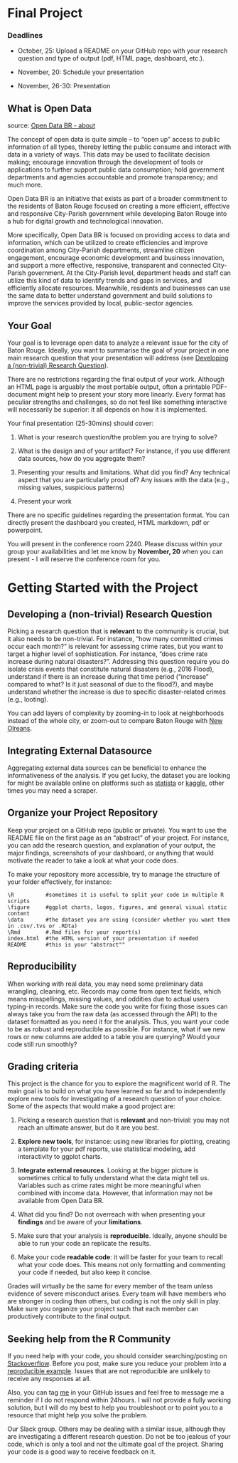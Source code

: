 Final Project
================

### Deadlines

  - October, 25: Upload a README on your GitHub repo with your research
    question and type of output (pdf, HTML page, dashboard, etc.).

  - November, 20: Schedule your presentation

  - November, 26-30: Presentation

## What is Open Data

source: [Open Data BR - about](https://data.brla.gov/about)

The concept of open data is quite simple – to “open up” access to public
information of all types, thereby letting the public consume and
interact with data in a variety of ways. This data may be used to
facilitate decision making; encourage innovation through the development
of tools or applications to further support public data consumption;
hold government departments and agencies accountable and promote
transparency; and much more.

Open Data BR is an initiative that exists as part of a broader
commitment to the residents of Baton Rouge focused on creating a more
efficient, effective and responsive City-Parish government while
developing Baton Rouge into a hub for digital growth and technological
innovation.

More specifically, Open Data BR is focused on providing access to data
and information, which can be utilized to create efficiencies and
improve coordination among City-Parish departments, streamline citizen
engagement, encourage economic development and business innovation, and
support a more effective, responsive, transparent and connected
City-Parish government. At the City-Parish level, department heads and
staff can utilize this kind of data to identify trends and gaps in
services, and efficiently allocate resources. Meanwhile, residents and
businesses can use the same data to better understand government and
build solutions to improve the services provided by local, public-sector
agencies.

## Your Goal

Your goal is to leverage open data to analyze a relevant issue for the
city of Baton Rouge. Ideally, you want to summarise the goal of your
project in one main research question that your presentation will
address (see [Developing a (non-trivial) Research Question](#RQ)).

There are no restrictions regarding the final output of your work.
Although an HTML page is arguably the most portable output, often a
printable PDF-document might help to present your story more linearly.
Every format has peculiar strengths and challenges, so do not feel like
something interactive will necessarily be superior: it all depends on
how it is implemented.

Your final presentation (25-30mins) should cover:

1.  What is your research question/the problem you are trying to solve?

2.  What is the design and of your artifact? For instance, if you use
    different data sources, how do you aggregate them?

3.  Presenting your results and limitations. What did you find? Any
    technical aspect that you are particularly proud of? Any issues with
    the data (e.g., missing values, suspicious patterns)

4.  Present your work

There are no specific guidelines regarding the presentation format. You
can directly present the dashboard you created, HTML markdown, pdf or
powerpoint.

You will present in the conference room 2240. Please discuss within your
group your availabilities and let me know by **November, 20** when you
can present - I will reserve the conference room for you.

# Getting Started with the Project

## Developing a (non-trivial) Research Question

Picking a research question that is **relevant** to the community is
crucial, but it also needs to be non-trivial. For instance, “how many
committed crimes occur each month?” is relevant for assessing crime
rates, but you want to target a higher level of sophistication. For
instance, “does crime rate increase during natural disasters?”.
Addressing this question require you do isolate crisis events that
constitute natural disasters (e.g., 2016 Flood), understand if there is
an increase during that time period (“increase” compared to what? Is it
just seasonal of due to the flood?), and maybe understand whether the
increase is due to specific disaster-related crimes (e.g., looting).

You can add layers of complexity by zooming-in to look at neighborhoods
instead of the whole city, or zoom-out to compare Baton Rouge with [New
Olreans](https://datadriven.nola.gov/home/).

## Integrating External Datasource

Aggregating external data sources can be beneficial to enhance the
informativeness of the analysis. If you get lucky, the dataset you are
looking for might be available online on platforms such as
[statista](https://www.statista.com/) or [kaggle](www.kaggle.com/),
other times you may need a scraper.

## Organize your Project Repository

Keep your project on a GitHub repo (public or private). You want to use
the README file on the first page as an “abstract” of your project. For
instance, you can add the research question, and explanation of your
output, the major findings, screenshots of your dashboard, or anything
that would motivate the reader to take a look at what your code does.

To make your repository more accessible, try to manage the structure of
your folder effectively, for
    instance:

    \R          #sometimes it is useful to split your code in multiple R scripts
    \figure     #ggplot charts, logos, figures, and general visual static content
    \data       #the dataset you are using (consider whether you want them in .csv/.tvs or .RDta)
    \Rmd        #.Rmd files for your report(s)
    index.html  #the HTML version of your presentation if needed
    README      #this is your "abstract""

## Reproducibility

When working with real data, you may need some preliminary data
wrangling, cleaning, etc. Records may come from open text fields, which
means misspellings, missing values, and oddities due to actual users
typing-in records. Make sure the code you write for fixing those issues
can always take you from the raw data (as accessed through the API) to
the dataset formatted as you need it for the analysis. Thus, you want
your code to be as robust and reproducible as possible. For instance,
what if we new rows or new columns are added to a table you are
querying? Would your code still run smoothly?

## Grading criteria

This project is the chance for you to explore the magnificent world of
R. The main goal is to build on what you have learned so far and to
independently explore new tools for investigating of a research question
of your choice. Some of the aspects that would make a good project are:

1.  Picking a research question that is **relevant** and non-trivial:
    you may not reach an ultimate answer, but do it are you best.

2.  **Explore new tools**, for instance: using new libraries for
    plotting, creating a template for your pdf reports, use statistical
    modeling, add interactivity to ggplot charts.

3.  **Integrate external resources**. Looking at the bigger picture is
    sometimes critical to fully understand what the data might tell us.
    Variables such as crime rates might be more meaningful when combined
    with income data. However, that information may not be available
    from Open Data BR.

4.  What did you find? Do not overreach with when presenting your
    **findings** and be aware of your **limitations**.

5.  Make sure that your analysis is **reproducible**. Ideally, anyone
    should be able to run your code an replicate the results.

6.  Make your code **readable code**: it will be faster for your team to
    recall what your code does. This means not only formatting and
    commenting your code if needed, but also keep it concise.

Grades will virtually be the same for every member of the team unless
evidence of severe misconduct arises. Every team will have members who
are stronger in coding than others, but coding is not the only skill in
play. Make sure you organize your project such that each member can
productively contribute to the final output.

## Seeking help from the R Community

If you need help with your code, you should consider searching/posting
on [Stackoverflow](https://stackoverflow.com/). Before you post, make
sure you reduce your problem into a [reproducible
example](https://stackoverflow.com/questions/5963269/how-to-make-a-great-r-reproducible-example).
Issues that are not reproducible are unlikely to receive any responses
at all.

Also, you can tag [me](https://github.com/DarioBoh) in your GitHub
issues and feel free to message me a reminder if I do not respond within
24hours. I will not provide a fully working solution, but I will do my
best to help you troubleshoot or to point you to a resource that might
help you solve the problem.

Our Slack group. Others may be dealing with a similar issue, although
they are investigating a different research question. Do not be too
jealous of your code, which is only a tool and not the ultimate goal of
the project. Sharing your code is a good way to receive feedback on it.
